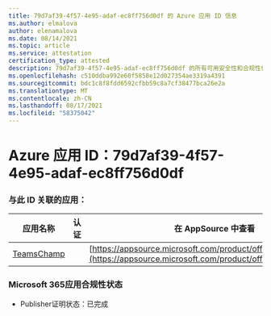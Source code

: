```yaml
---
title: 79d7af39-4f57-4e95-adaf-ec8ff756d0df 的 Azure 应用 ID 信息
ms.author: elmalova
author: elenamalova
ms.date: 08/14/2021
ms.topic: article
ms.service: attestation
certification_type: attested
description: 79d7af39-4f57-4e95-adaf-ec8ff756d0df 的所有可用安全性和合规性信息。
ms.openlocfilehash: c510ddba992e60f5858e12d027354ae3319a4391
ms.sourcegitcommit: bdc1c8f8fdd6592cfbb59c8a7cf38477bca26e2a
ms.translationtype: MT
ms.contentlocale: zh-CN
ms.lasthandoff: 08/17/2021
ms.locfileid: "58375042"
---
```

# <a name="azure-app-id-79d7af39-4f57-4e95-adaf-ec8ff756d0df"></a>Azure 应用 ID：79d7af39-4f57-4e95-adaf-ec8ff756d0df


### <a name="apps-associated-with-this-id"></a>与此 ID 关联的应用：
| **应用名称** | **认证** | **在 AppSource 中查看** |
|--------------|---------------|-----------------------|
| [TeamsChamp](https://docs.microsoft.com/microsoft-365-app-certification/forward/WA200001487) |  | [https://appsource.microsoft.com/product/office/WA200001487](https://appsource.microsoft.com/product/office/WA200001487) |

### <a name="microsoft-365-app-compliance-status"></a>Microsoft 365应用合规性状态
- Publisher证明状态：已完成
